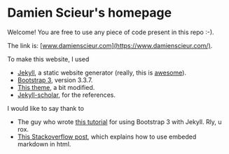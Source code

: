 # Damien Scieur's homepage

Welcome! You are free to use any piece of code present in this repo :-).

The link is: [www.damienscieur.com](https://www.damienscieur.com/).

To make this website, I used
- [Jekyll](https://jekyllrb.com/), a static website generator (really, this is [awesome](http://www.urbandictionary.com/define.php?term=Awesomen)).
- [Bootstrap 3](https://github.com/twbs/bootstrap-sass/tags), version 3.3.7.
- [This theme](https://github.com/pages-themes/hacker), a bit modified.
- [Jekyll-scholar](https://github.com/inukshuk/jekyll-scholar), for the references.

I would like to say thank to 
- The guy who wrote [this tutorial](https://www.sitepoint.com/bootstrap-sass-installation-and-customisation/) for using Bootstrap 3 with Jekyll. Rly, u rox.
- [This Stackoverflow post](http://stackoverflow.com/questions/15917463/embedding-markdown-in-jekyll-html), which explains how to use embeded markdown in html.
